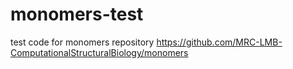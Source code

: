 # monomers-test
test code for monomers repository 
https://github.com/MRC-LMB-ComputationalStructuralBiology/monomers
